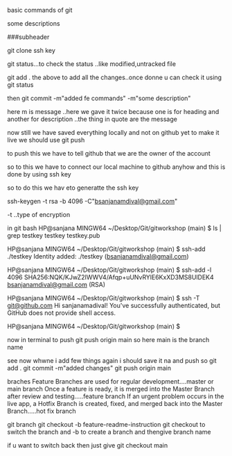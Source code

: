 basic commands of git 

some descriptions

###subheader

git clone ssh key 

git status...to check the status ..like modified,untracked file

git add .
the above to add all the changes..once donne u can check it using 
git status 

then
git commit -m"added fe commands" -m"some description"

here m is message ..here we gave it twice because one is for heading and another for description ..the thing in quote are the message 

now still we have saved everything locally and not on github yet to make it live we should use git push

to push this we have to tell github that we are the owner of the account 

so to this we have to connect our local machine to github anyhow and this is done by using ssh key

so to do this we hav eto generatte the ssh key 

ssh-keygen -t rsa -b 4096 -C"bsanjanamdival@gmail.com"

-t ..type of encryption

in git bash 
HP@sanjana MINGW64 ~/Desktop/Git/gitworkshop (main)
$ ls | grep testkey
testkey
testkey.pub

HP@sanjana MINGW64 ~/Desktop/Git/gitworkshop (main)
$ ssh-add ./testkey
Identity added: ./testkey (bsanjanamdival@gmail.com)

HP@sanjana MINGW64 ~/Desktop/Git/gitworkshop (main)
$ ssh-add -l
4096 SHA256:NQK/KJwZ2IWWV4/Afqp+uUNvRYlE6KxXD3MS8UlDEK4 bsanjanamdival@gmail.com (RSA)

HP@sanjana MINGW64 ~/Desktop/Git/gitworkshop (main)
$ ssh -T git@github.com
Hi sanjanamadival! You've successfully authenticated, but GitHub does not provide shell access.

HP@sanjana MINGW64 ~/Desktop/Git/gitworkshop (main)
$


now in terminal to push 
git push origin main
so here main is the branch name

see now whwne i add few things again i should save it na and push so 
git add .
git commit -m"added changes"
git push origin main


braches
Feature Branches are used for regular development....master or main branch
Once a feature is ready, it is merged into the Master Branch after review and testing.....feature branch
If an urgent problem occurs in the live app, a Hotfix Branch is created, fixed, and merged back into the Master Branch.....hot fix branch



git branch 
git checkout -b feature-readme-instruction
git checkout to switch the branch and -b to create a branch and thengive branch name 


if u want to switch back then just give
git checkout main